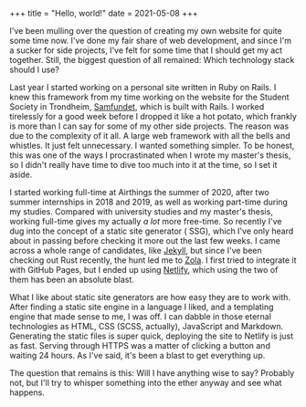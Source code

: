 +++
title = "Hello, world!"
date = 2021-05-08
+++

I've been mulling over the question of creating my own website for quite some time now. I've done my fair share of web
development, and since I'm a sucker for side projects, I've felt for some time that I should get my act together. Still,
the biggest question of all remained: Which technology stack should I use?

<!-- more -->

Last year I started working on a personal site written in Ruby on Rails. I knew this framework from my time working on
the website for the Student Society in Trondheim, [Samfundet](https://samfundet.no/), which is built with Rails. I
worked tirelessly for a good week before I dropped it like a hot potato, which frankly is more than I can say for some
of my other side projects. The reason was due to the complexity of it all. A large web framework with all the bells and
whistles. It just felt unnecessary. I wanted something simpler. To be honest, this was one of the ways I procrastinated
when I wrote my master's thesis, so I didn't really have time to dive too much into it at the time, so I set it aside.

I started working full-time at Airthings the summer of 2020, after two summer internships in 2018 and 2019, as well as
working part-time during my studies. Compared with university studies and my master's thesis, working full-time gives my
actually _a lot_ more free-time. So recently I've dug into the concept of a static site generator (
SSG), which I've only heard about in passing before checking it more out the last few weeks. I came across a whole range
of candidates, like [Jekyll](https://jekyllrb.com/), but since I've been checking out Rust recently, the hunt led me
to [Zola](https://www.getzola.org/). I first tried to integrate it with GitHub Pages, but I ended up
using [Netlify](https://www.netlify.com/), which using the two of them has been an absolute blast.

What I like about static site generators are how easy they are to work with. After finding a static site engine in a
language I liked, and a templating engine that made sense to me, I was off. I can dabble in those eternal technologies
as HTML, CSS (SCSS, actually), JavaScript and Markdown. Generating the static files is super quick, deploying the site
to Netlify is just as fast. Serving through HTTPS was a matter of clicking a button and waiting 24 hours. As I've said,
it's been a blast to get everything up.

The question that remains is this: Will I have anything wise to say? Probably not, but I'll try to whisper something
into the ether anyway and see what happens.  

